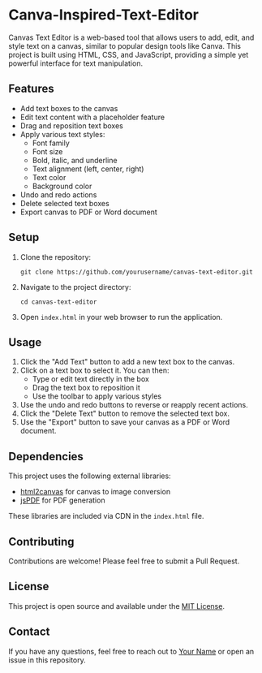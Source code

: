 # Canva-Inspired-Text-Editor

Canvas Text Editor is a web-based tool that allows users to add, edit, and style text on a canvas, similar to popular design tools like Canva. This project is built using HTML, CSS, and JavaScript, providing a simple yet powerful interface for text manipulation.

## Features

- Add text boxes to the canvas
- Edit text content with a placeholder feature
- Drag and reposition text boxes
- Apply various text styles:
  - Font family
  - Font size
  - Bold, italic, and underline
  - Text alignment (left, center, right)
  - Text color
  - Background color
- Undo and redo actions
- Delete selected text boxes
- Export canvas to PDF or Word document

## Setup

1. Clone the repository:
   ```
   git clone https://github.com/yourusername/canvas-text-editor.git
   ```

2. Navigate to the project directory:
   ```
   cd canvas-text-editor
   ```

3. Open `index.html` in your web browser to run the application.

## Usage

1. Click the "Add Text" button to add a new text box to the canvas.
2. Click on a text box to select it. You can then:
   - Type or edit text directly in the box
   - Drag the text box to reposition it
   - Use the toolbar to apply various styles
3. Use the undo and redo buttons to reverse or reapply recent actions.
4. Click the "Delete Text" button to remove the selected text box.
5. Use the "Export" button to save your canvas as a PDF or Word document.

## Dependencies

This project uses the following external libraries:

- [html2canvas](https://html2canvas.hertzen.com/) for canvas to image conversion
- [jsPDF](https://parall.ax/products/jspdf) for PDF generation

These libraries are included via CDN in the `index.html` file.

## Contributing

Contributions are welcome! Please feel free to submit a Pull Request.

## License

This project is open source and available under the [MIT License](LICENSE).

## Contact

If you have any questions, feel free to reach out to [Your Name](mailto:your.email@example.com) or open an issue in this repository.
